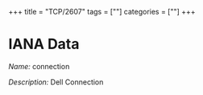 +++
title = "TCP/2607"
tags = [""]
categories = [""]
+++

# IANA Data

_Name:_ connection

_Description:_ Dell Connection

